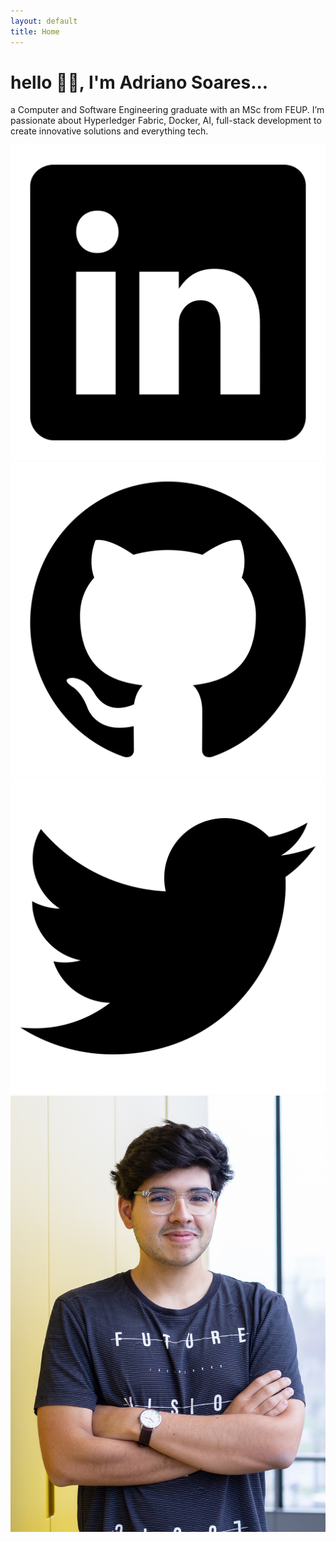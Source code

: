 ```yaml
---
layout: default
title: Home
---
```


<div class="bio-text">
  <h1>hello <span class="wave">👋🏼</span>, I'm Adriano Soares...</h1>
  <p>a Computer and Software Engineering graduate with an MSc from FEUP. I’m passionate about Hyperledger Fabric, Docker, AI, full-stack development to create innovative solutions and everything tech.</p>

  <div class="contacts">
    <a href="https://www.linkedin.com/in/adrianosoarespt" target="_blank" title="LinkedIn">
      <img class="contact-logo" src="/assets/images/logo-linkedin.svg" alt="LinkedIn">
    </a>
    <a href="https://github.com/adr1an0s0ar3s" target="_blank" title="GitHub">
      <img class="contact-logo" src="/assets/images/logo-github.svg" alt="GitHub">
    </a>
    <a href="https://x.com/adr1an0s0ar3s" target="_blank" title="X">
      <img class="contact-logo" src="/assets/images/logo-twitter.svg" alt="X">
    </a>
  </div>
</div>

<div class="bio-image">
  <img src="/assets/images/bio-photo.jpg" alt="My photo">
</div>
